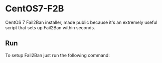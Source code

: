 # CentOS7-F2B
CentOS 7 Fail2Ban installer, made public because it's an extremely useful script that sets up Fail2Ban within seconds.

## Run

To setup Fail2Ban just run the following command:
